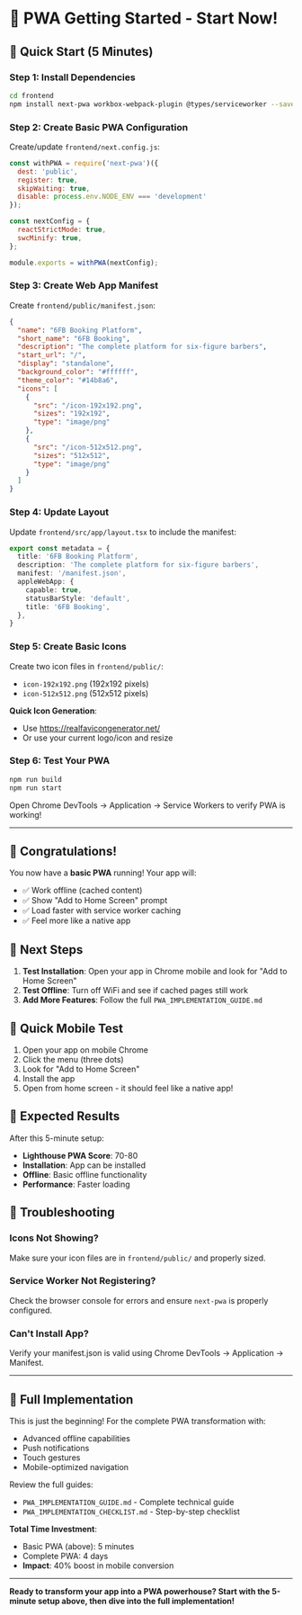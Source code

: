 # 🚀 PWA Getting Started - Start Now!

## 🎯 Quick Start (5 Minutes)

### **Step 1: Install Dependencies**
```bash
cd frontend
npm install next-pwa workbox-webpack-plugin @types/serviceworker --save-dev
```

### **Step 2: Create Basic PWA Configuration**

Create/update `frontend/next.config.js`:
```javascript
const withPWA = require('next-pwa')({
  dest: 'public',
  register: true,
  skipWaiting: true,
  disable: process.env.NODE_ENV === 'development'
});

const nextConfig = {
  reactStrictMode: true,
  swcMinify: true,
};

module.exports = withPWA(nextConfig);
```

### **Step 3: Create Web App Manifest**

Create `frontend/public/manifest.json`:
```json
{
  "name": "6FB Booking Platform",
  "short_name": "6FB Booking",
  "description": "The complete platform for six-figure barbers",
  "start_url": "/",
  "display": "standalone",
  "background_color": "#ffffff",
  "theme_color": "#14b8a6",
  "icons": [
    {
      "src": "/icon-192x192.png",
      "sizes": "192x192",
      "type": "image/png"
    },
    {
      "src": "/icon-512x512.png",
      "sizes": "512x512",
      "type": "image/png"
    }
  ]
}
```

### **Step 4: Update Layout**

Update `frontend/src/app/layout.tsx` to include the manifest:
```typescript
export const metadata = {
  title: '6FB Booking Platform',
  description: 'The complete platform for six-figure barbers',
  manifest: '/manifest.json',
  appleWebApp: {
    capable: true,
    statusBarStyle: 'default',
    title: '6FB Booking',
  },
}
```

### **Step 5: Create Basic Icons**

Create two icon files in `frontend/public/`:
- `icon-192x192.png` (192x192 pixels)
- `icon-512x512.png` (512x512 pixels)

**Quick Icon Generation**:
- Use https://realfavicongenerator.net/
- Or use your current logo/icon and resize

### **Step 6: Test Your PWA**

```bash
npm run build
npm run start
```

Open Chrome DevTools → Application → Service Workers to verify PWA is working!

---

## 🎉 Congratulations!

You now have a **basic PWA** running! Your app will:
- ✅ Work offline (cached content)
- ✅ Show "Add to Home Screen" prompt
- ✅ Load faster with service worker caching
- ✅ Feel more like a native app

## 🚀 Next Steps

1. **Test Installation**: Open your app in Chrome mobile and look for "Add to Home Screen"
2. **Test Offline**: Turn off WiFi and see if cached pages still work
3. **Add More Features**: Follow the full `PWA_IMPLEMENTATION_GUIDE.md`

## 📱 Quick Mobile Test

1. Open your app on mobile Chrome
2. Click the menu (three dots)
3. Look for "Add to Home Screen"
4. Install the app
5. Open from home screen - it should feel like a native app!

## 🎯 Expected Results

After this 5-minute setup:
- **Lighthouse PWA Score**: 70-80
- **Installation**: App can be installed
- **Offline**: Basic offline functionality
- **Performance**: Faster loading

## 🔧 Troubleshooting

### Icons Not Showing?
Make sure your icon files are in `frontend/public/` and properly sized.

### Service Worker Not Registering?
Check the browser console for errors and ensure `next-pwa` is properly configured.

### Can't Install App?
Verify your manifest.json is valid using Chrome DevTools → Application → Manifest.

---

## 📖 Full Implementation

This is just the beginning! For the complete PWA transformation with:
- Advanced offline capabilities
- Push notifications
- Touch gestures
- Mobile-optimized navigation

Review the full guides:
- `PWA_IMPLEMENTATION_GUIDE.md` - Complete technical guide
- `PWA_IMPLEMENTATION_CHECKLIST.md` - Step-by-step checklist

**Total Time Investment**: 
- Basic PWA (above): 5 minutes
- Complete PWA: 4 days
- **Impact**: 40% boost in mobile conversion

---

**Ready to transform your app into a PWA powerhouse? Start with the 5-minute setup above, then dive into the full implementation!**